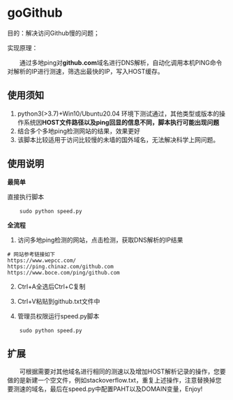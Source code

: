 # goGithub
目的：解决访问Github慢的问题；

实现原理：

&emsp;&emsp;通过多地ping对**github.com**域名进行DNS解析，自动化调用本机PING命令对解析的IP进行测速，筛选出最快的IP，写入HOST缓存。



## 使用须知

1. python3(>3.7)+Win10/Ubuntu20.04 环境下测试通过，其他类型或版本的操作系统因**HOST文件路径以及ping回显的信息不同，脚本执行可能出现问题**
2. 结合多个多地ping检测网站的结果，效果更好
3. 该脚本比较适用于访问比较慢的未墙的国外域名，无法解决科学上网问题。




## 使用说明

**最简单**

直接执行脚本

&emsp;&emsp;```sudo python speed.py```

**全流程**
1. 访问多地ping检测的网站，点击检测，获取DNS解析的IP结果

```
# 网站参考链接如下
https://www.wepcc.com/
https://ping.chinaz.com/github.com
https://www.boce.com/ping/github.com
```
2. Ctrl+A全选后Ctrl+C复制

3. Ctrl+V粘贴到github.txt文件中

4. 管理员权限运行speed.py脚本

&emsp;&emsp;```sudo python speed.py```



## 扩展

&emsp;&emsp;可根据需要对其他域名进行相同的测速以及增加HOST解析记录的操作，您要做的是新建一个空文件，例如stackoverflow.txt，重复上述操作，注意替换掉您要测速的域名，最后在speed.py中配置PAHT以及DOMAIN变量，Enjoy!

